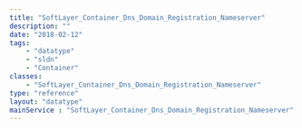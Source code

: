 ```yaml
---
title: "SoftLayer_Container_Dns_Domain_Registration_Nameserver"
description: ""
date: "2018-02-12"
tags:
    - "datatype"
    - "sldn"
    - "Container"
classes:
    - "SoftLayer_Container_Dns_Domain_Registration_Nameserver"
type: "reference"
layout: "datatype"
mainService : "SoftLayer_Container_Dns_Domain_Registration_Nameserver"
---
```

